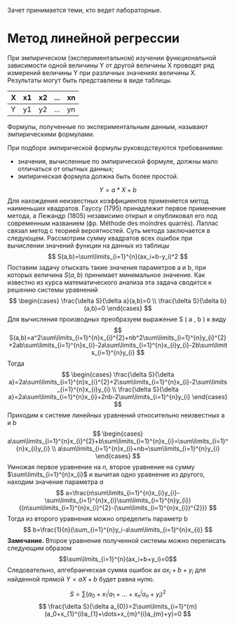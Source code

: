 Зачет принимается теми, кто ведет лабораторные.

# Метод линейной регрессии
При эмпирическом (экспериментальном) изучении функциональной зависимости одной величины Y от другой величины X проводят ряд измерений величины Y при различных значениях величины X. Результаты могут быть представлены в виде таблицы.

X|x1|x2|...|xn
--|--|--|--|--
Y|y1|y2|...|yn

Формулы, полученные по экспериментальным данным, называют
эмпирическими формулами.

При подборе эмпирической формулы руководствуются требованиями:
- значения, вычисленные по эмпирической формуле, должны мало отличаться от опытных данных; 
- эмпирическая формула должна быть более простой.

$$Y=a*X+b$$
Для нахождения неизвестных коэффициентов применяется метод наименьших
квадратов. Гауссу (1795) принадлежит первое применение метода, а Лежандр
(1805) независимо открыл и опубликовал его под современным названием (фр.
Méthode des moindres quarrés). Лаплас связал метод с теорией вероятностей.
Суть метода заключается в следующем. Рассмотрим сумму квадратов всех
ошибок при вычислении значений функции на данных из таблицы
$$
S(a,b)=\sum\limits_{i=1}^{n}(ax_i+b-y_i)^2
$$
Поставим задачу отыскать такие значения параметров a и b, при которых
величина $S(a, b)$ принимает минимальное значение. Как известно из курса
математического анализа эта задача сводится к решению системы уравнений
$$
\begin{cases}
\frac{\delta S}{\delta a}(a,b)=0 \\
\frac{\delta S}{\delta b}(a,b)=0
\end{cases}
$$
Для вычисления производных преобразуем выражение S ( a , b ) к виду
$$
S(a,b)=a^2\sum\limits_{i=1}^{n}x_{i}^{2}+nb^2\sum\limits_{i=1}^{n}y_{i}^{2}+2ab\sum\limits_{i=1}^{n}x_{i}-2a\sum\limits_{i=1}^{n}x_{i}y_{i}-2b\sum\limits_{i=1}^{n}y_{i}
$$
Тогда
$$
\begin{cases}
\frac{\delta S}{\delta a}=2a\sum\limits_{i=1}^{n}x_{i}^{2}+2\sum\limits_{i=1}^{n}x_{i}-2\sum\limits_{i=1}^{n}x_{i}y_{i} \\
\frac{\delta S}{\delta a}=2a\sum\limits_{i=1}^{n}x_{i}+2nb-2\sum\limits_{i=1}^{n}y_{i}
\end{cases}
$$
Приходим к системе линейных уравнений относительно неизвестных a и b
$$
\begin{cases}
a\sum\limits_{i=1}^{n}x_{i}^{2}+b\sum\limits_{i=1}^{n}x_{i}=\sum\limits_{i=1}^{n}x_{i}y_{i} \\
a\sum\limits_{i=1}^{n}x_{i}+nb=\sum\limits_{i=1}^{n}y_{i}
\end{cases}
$$
Умножая первое уравнение на $n$, второе уравнение на сумму $\sum\limits_{i=1}^{n}x_{i}$ и вычитая одно уравнение из другого, находим значение параметра $a$
$$
a=\frac{n\sum\limits_{i=1}^{n}x_{i}y_{i}-\sum\limits_{i=1}^{n}x_{i}\sum\limits_{i=1}^{n}y_{i}}{(n\sum\limits_{i=1}^{n}x_{i}^{2}-(\sum\limits_{i=1}^{n}x_{i})^{2})}
$$
Тогда из второго уравнения можно определить параметр b
$$
b=\frac{1}{n}(\sum_{i=1}^{n}y_i-a\sum\limits_{i=1}^{n}x_{i)}
$$
**Замечание.** Второе уравнение полученной системы можно переписать следующим образом
$$\sum\limits_{i=1}^{n}(ax_i+b+y_i)=0$$
Следовательно, алгебраическая сумма ошибок ax $ax_{i}+b+y_{i}$ для найденной прямой
$Y=aX+b$ будет равна нулю.


$$
S = \sum(a_{0}+x_{1}^{i}a_{1}+\dots+x_{n}^{i}a_{n}+y_{i})^2
$$
$$
\frac{\delta S}{\delta a_{0}}=2\sum\limits_{i=1}^{m}(a_0+x_{1}^{i}a_{1}+\dots+x_{m}^{i}a_{m}+y)=0
$$
